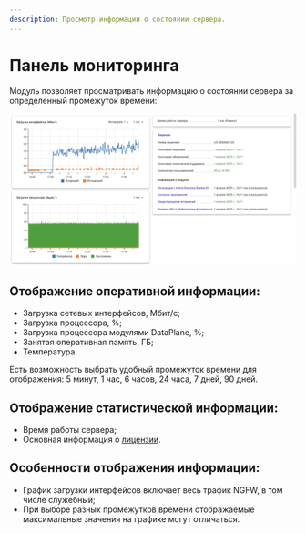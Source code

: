 ```yaml
---
description: Просмотр информации о состоянии сервера.
---
```


# Панель мониторинга

Модуль позволяет просматривать информацию о состоянии сервера за определенный промежуток времени:

![](/.gitbook/assets/monitor-panel.png)

## Отображение оперативной информации:

* Загрузка сетевых интерфейсов, Мбит/с;
* Загрузка процессора, %;
* Загрузка процессора модулями DataPlane, %;
* Занятая оперативная память, ГБ;
* Температура.
  
Есть возможность выбрать удобный промежуток времени для отображения: 5 минут, 1 час, 6 часов, 24 часа, 7 дней, 90 дней.

## Отображение статистической информации:

* Время работы сервера;
* Основная информация о [лицензии](/general/license.md).
  
## Особенности отображения информации:

* График загрузки интерфейсов включает весь трафик NGFW, в том числе служебный;
* При выборе разных промежутков времени отображаемые максимальные значения на графике могут отличаться.